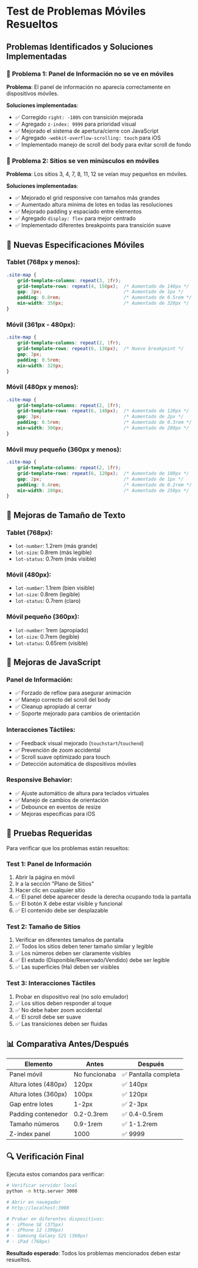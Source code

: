 # Test de Problemas Móviles Resueltos

## Problemas Identificados y Soluciones Implementadas

### 🔧 **Problema 1: Panel de Información no se ve en móviles**

**Problema**: El panel de información no aparecía correctamente en dispositivos móviles.

**Soluciones implementadas**:
- ✅ Corregido `right: -100%` con transición mejorada
- ✅ Agregado `z-index: 9999` para prioridad visual
- ✅ Mejorado el sistema de apertura/cierre con JavaScript
- ✅ Agregado `-webkit-overflow-scrolling: touch` para iOS
- ✅ Implementado manejo de scroll del body para evitar scroll de fondo

### 🔧 **Problema 2: Sitios se ven minúsculos en móviles**

**Problema**: Los sitios 3, 4, 7, 8, 11, 12 se veían muy pequeños en móviles.

**Soluciones implementadas**:
- ✅ Mejorado el grid responsive con tamaños más grandes
- ✅ Aumentado altura mínima de lotes en todas las resoluciones
- ✅ Mejorado padding y espaciado entre elementos
- ✅ Agregado `display: flex` para mejor centrado
- ✅ Implementado diferentes breakpoints para transición suave

## 📱 **Nuevas Especificaciones Móviles**

### **Tablet (768px y menos)**:
```css
.site-map {
    grid-template-columns: repeat(3, 1fr);
    grid-template-rows: repeat(4, 150px);  /* Aumentado de 140px */
    gap: 2px;                              /* Aumentado de 1px */
    padding: 0.8rem;                       /* Aumentado de 0.5rem */
    min-width: 350px;                      /* Aumentado de 320px */
}
```

### **Móvil (361px - 480px)**:
```css
.site-map {
    grid-template-columns: repeat(2, 1fr);
    grid-template-rows: repeat(6, 130px);  /* Nuevo breakpoint */
    gap: 3px;
    padding: 0.5rem;
    min-width: 320px;
}
```

### **Móvil (480px y menos)**:
```css
.site-map {
    grid-template-columns: repeat(2, 1fr);
    grid-template-rows: repeat(6, 140px);  /* Aumentado de 120px */
    gap: 3px;                              /* Aumentado de 2px */
    padding: 0.5rem;                       /* Aumentado de 0.3rem */
    min-width: 300px;                      /* Aumentado de 280px */
}
```

### **Móvil muy pequeño (360px y menos)**:
```css
.site-map {
    grid-template-columns: repeat(2, 1fr);
    grid-template-rows: repeat(6, 120px);  /* Aumentado de 100px */
    gap: 2px;                              /* Aumentado de 1px */
    padding: 0.4rem;                       /* Aumentado de 0.2rem */
    min-width: 280px;                      /* Aumentado de 250px */
}
```

## 🎯 **Mejoras de Tamaño de Texto**

### **Tablet (768px)**:
- `lot-number`: 1.2rem (más grande)
- `lot-size`: 0.8rem (más legible)
- `lot-status`: 0.7rem (más visible)

### **Móvil (480px)**:
- `lot-number`: 1.1rem (bien visible)
- `lot-size`: 0.8rem (legible)
- `lot-status`: 0.7rem (claro)

### **Móvil pequeño (360px)**:
- `lot-number`: 1rem (apropiado)
- `lot-size`: 0.7rem (legible)
- `lot-status`: 0.65rem (visible)

## 🚀 **Mejoras de JavaScript**

### **Panel de Información**:
- ✅ Forzado de reflow para asegurar animación
- ✅ Manejo correcto del scroll del body
- ✅ Cleanup apropiado al cerrar
- ✅ Soporte mejorado para cambios de orientación

### **Interacciones Táctiles**:
- ✅ Feedback visual mejorado (`touchstart`/`touchend`)
- ✅ Prevención de zoom accidental
- ✅ Scroll suave optimizado para touch
- ✅ Detección automática de dispositivos móviles

### **Responsive Behavior**:
- ✅ Ajuste automático de altura para teclados virtuales
- ✅ Manejo de cambios de orientación
- ✅ Debounce en eventos de resize
- ✅ Mejoras específicas para iOS

## 🧪 **Pruebas Requeridas**

Para verificar que los problemas están resueltos:

### **Test 1: Panel de Información**
1. Abrir la página en móvil
2. Ir a la sección "Plano de Sitios"
3. Hacer clic en cualquier sitio
4. ✅ El panel debe aparecer desde la derecha ocupando toda la pantalla
5. ✅ El botón X debe estar visible y funcional
6. ✅ El contenido debe ser desplazable

### **Test 2: Tamaño de Sitios**
1. Verificar en diferentes tamaños de pantalla
2. ✅ Todos los sitios deben tener tamaño similar y legible
3. ✅ Los números deben ser claramente visibles
4. ✅ El estado (Disponible/Reservado/Vendido) debe ser legible
5. ✅ Las superficies (Ha) deben ser visibles

### **Test 3: Interacciones Táctiles**
1. Probar en dispositivo real (no solo emulador)
2. ✅ Los sitios deben responder al toque
3. ✅ No debe haber zoom accidental
4. ✅ El scroll debe ser suave
5. ✅ Las transiciones deben ser fluidas

## 📊 **Comparativa Antes/Después**

| Elemento | Antes | Después |
|----------|--------|---------|
| Panel móvil | No funcionaba | ✅ Pantalla completa |
| Altura lotes (480px) | 120px | ✅ 140px |
| Altura lotes (360px) | 100px | ✅ 120px |
| Gap entre lotes | 1-2px | ✅ 2-3px |
| Padding contenedor | 0.2-0.3rem | ✅ 0.4-0.5rem |
| Tamaño números | 0.9-1rem | ✅ 1-1.2rem |
| Z-index panel | 1000 | ✅ 9999 |

## 🔍 **Verificación Final**

Ejecuta estos comandos para verificar:

```bash
# Verificar servidor local
python -m http.server 3000

# Abrir en navegador
# http://localhost:3000

# Probar en diferentes dispositivos:
# - iPhone SE (375px)
# - iPhone 12 (390px)
# - Samsung Galaxy S21 (360px)
# - iPad (768px)
```

**Resultado esperado**: Todos los problemas mencionados deben estar resueltos.
